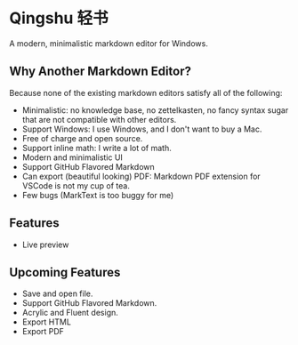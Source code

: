 # Qingshu 轻书

A modern, minimalistic markdown editor for Windows.
## Why Another Markdown Editor?

Because none of the existing markdown editors satisfy all of the following:

- Minimalistic: no knowledge base, no zettelkasten, no fancy syntax sugar that are not compatible with other editors.
- Support Windows: I use Windows, and I don't want to buy a Mac.
- Free of charge and open source.
- Support inline math: I write a lot of math.
- Modern and minimalistic UI
- Support GitHub Flavored Markdown
- Can export (beautiful looking) PDF: Markdown PDF extension for VSCode is not my cup of tea.
- Few bugs (MarkText is too buggy for me)


## Features

- Live preview

## Upcoming Features

- Save and open file.
- Support GitHub Flavored Markdown.
- Acrylic and Fluent design.
- Export HTML
- Export PDF
